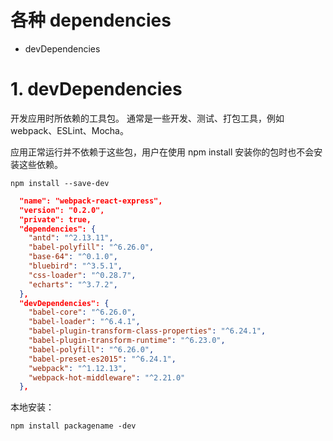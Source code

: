 # 各种 dependencies

* devDependencies


# 1. devDependencies

开发应用时所依赖的工具包。
通常是一些开发、测试、打包工具，例如 webpack、ESLint、Mocha。

应用正常运行并不依赖于这些包，用户在使用 npm install 安装你的包时也不会安装这些依赖。

```
npm install --save-dev
```

```json
  "name": "webpack-react-express",
  "version": "0.2.0",
  "private": true,
  "dependencies": {
    "antd": "^2.13.11",
    "babel-polyfill": "^6.26.0",
    "base-64": "^0.1.0",
    "bluebird": "^3.5.1",
    "css-loader": "^0.28.7",
    "echarts": "^3.7.2",
  },
  "devDependencies": {
    "babel-core": "^6.26.0",
    "babel-loader": "^6.4.1",
    "babel-plugin-transform-class-properties": "^6.24.1",
    "babel-plugin-transform-runtime": "^6.23.0",
    "babel-polyfill": "^6.26.0",
    "babel-preset-es2015": "^6.24.1",
    "webpack": "^1.12.13",
    "webpack-hot-middleware": "^2.21.0"
  },
```

本地安装：
```
npm install packagename -dev
```